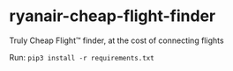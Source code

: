 # ryanair-cheap-flight-finder
Truly Cheap Flight™️ finder, at the cost of connecting flights

Run:
`pip3 install -r requirements.txt`